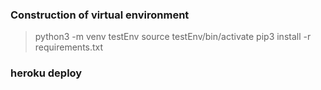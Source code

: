 ### Construction of virtual environment
> python3 -m venv testEnv
> source testEnv/bin/activate
> pip3 install -r requirements.txt

### heroku deploy


